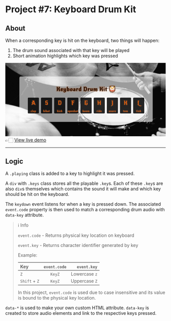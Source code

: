 # Project #7: Keyboard Drum Kit

## About

When a corresponding key is hit on the keyboard, two things will happen:

1. The drum sound associated with that key will be played
2. Short animation highlights which key was pressed

![Keyboard drum kit](../00-assets/images/projects/markdown/07-keyboard-drum-kit.jpg)
👉🏻 [View live demo](https://vanillajs-only.netlify.app/07-keyboard-drum-kit)

---

## Logic

A `.playing` class is added to a key to highlight it was pressed.

A `div` with `.keys` class stores all the playable `.key`s. Each of these `.key`s are also `div`s themselves which contains the sound it will make and which key should be hit on the keyboard.

The `keydown` event listens for when a key is pressed down. The associated `event.code` property is then used to match a corresponding drum audio with `data-key` attribute.

> ℹ️ Info
>
> `event.code` - Returns physical key location on keyboard
>
> `event.key` - Returns character identifier generated by key
>
> Example:
>
> | Key           | `event.code` |   `event.key` |
> | :------------ | :----------: | ------------: |
> | `Z`           |    `KeyZ`    | Lowercase `z` |
> | `Shift` + `Z` |    `KeyZ`    | Uppercase `Z` |
>
> In this project, `event.code` is used due to case insensitive and its value is bound to the physical key location.

`data-*` is used to make your own custom HTML attribute. `data-key` is created to store audio elements and link to the respective keys pressed.

